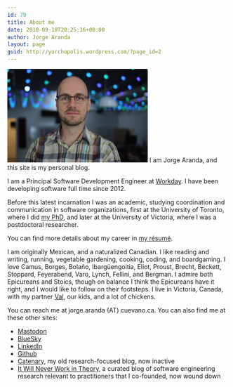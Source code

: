 ```yaml
---
id: 79
title: About me
date: 2010-09-18T20:25:16+00:00
author: Jorge Aranda
layout: page
guid: http://yorchopolis.wordpress.com/?page_id=2
---
```

[<img title="Jorge" src="/images/Jorge.jpg"/>](/images/Jorge.jpg)
I am Jorge Aranda, and this site is my personal blog.

I am a Principal Software Development Engineer at [Workday](https://www.workday.com/).
I have been developing software full time since 2012.

Before this latest incarnation I was an academic,
studying coordination and communication in software organizations,
first at the University of Toronto, where I did [my PhD](/pdfs/SharedUnderstanding.pdf),
and later at the University of Victoria, where I was a postdoctoral researcher.

You can find more details about my career in [my résumé](/wp-content/uploads/2016/08/Jorge-Aranda-Resume.pdf).

I am originally Mexican, and a naturalized Canadian.
I like reading and writing, running, vegetable gardening, cooking, coding, and boardgaming.
I love Camus, Borges, Bolaño, Ibargüengoitia, Eliot, Proust,
Brecht, Beckett, Stoppard, Feyerabend, Varo, Lynch, Fellini, and Bergman.
I admire both Epicureans and Stoics,
though on balance I think the Epicureans have it right,
and I would like to follow on their footsteps.
I live in Victoria, Canada,
with my partner [Val](http://valcortes.wordpress.com/), our kids, and a lot of chickens.

You can reach me at jorge.aranda (AT) cuevano.ca.
You can also find me at these other sites:

  * [Mastodon](https://hachyderm.io/@jorgearanda)
  * [BlueSky](https://bsky.app/profile/jorgearanda.bsky.social)
  * [LinkedIn](http://ca.linkedin.com/in/yorchopolis)
  * [Github](http://github.com/jorgearanda)
  * [Catenary](http://catenary.wordpress.com/), my old research-focused blog, now inactive
  * [It Will Never Work in Theory](http://neverworkintheory.org/), a curated blog of software engineering research relevant to practitioners that I co-founded, now wound down
